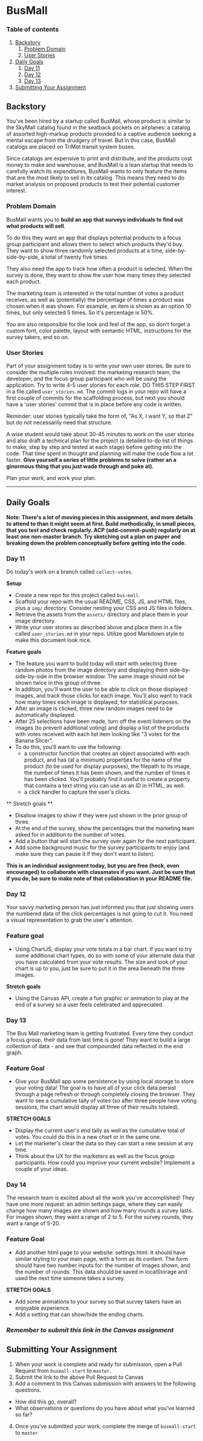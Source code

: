 # BusMall

### Table of contents
1. [Backstory](#Backstory)
    1. [Problem Domain](#Problem-Domain)
    1. [User Stories](#User-Stories)
1. [Daily Goals](#Daily-Goals)
    1. [Day 11](#Day-11)
    1. [Day 12](#Day-12)
    1. [Day 13](#Day-13)
1. [Submitting Your Assignment](#Submitting-Your-Assignment)


## Backstory

You've been hired by a startup called BusMall, whose product is similar to the SkyMall catalog found in the seatback pockets on airplanes: a catalog of assorted high-markup products provided to a captive audience seeking a mental escape from the drudgery of travel. But in this case, BusMall catalogs are placed on TriMet transit system buses.

Since catalogs are expensive to print and distribute, and the products cost money to make and warehouse, and BusMall is a lean startup that needs to carefully watch its expenditures, BusMall wants to only feature the items that are the most likely to sell in its catalog. This means they need to do market analysis on proposed products to test their potential customer interest.

### Problem Domain

BusMall wants you to **build an app that surveys individuals to find out what products will sell**. 

To do this they want an app that displays potential products to a focus group participant and allows them to select which products they'd buy. They want to show three randomly selected products at a time, side-by-side-by-side, a total of twenty five times. 

They also need the app to track how often a product is selected. When the survey is done, they want to show the user how many times they selected each product.

The marketing team is interested in the total number of votes a product receives, as well as (potentially) the percentage of times a product was chosen when it was shown. For example, an item is shown as an option 10 times, but only selected 5 times. So it's percentage is 50%.

You are also responsible for the look and feel of the app, so don't forget a custom font, color palette, layout with semantic HTML, instructions for the survey takers, and so on.

### User Stories

Part of your assignment today is to write your own user stories. Be sure to consider the multiple roles involved: the marketing research team, the developer, and the focus group participant who will be using the application. Try to write 4-5 user stories for each role. DO THIS STEP FIRST in a file called `user_stories.md`. The commit logs in your repo will have a first couple of commits for the scaffolding process, but next you should have a 'user stories' commit that is in place before any code is written.

Reminder: user stories typically take the form of, "As X, I want Y, so that Z" but do not necessarily need that structure.

A wise student would take about 30-45 minutes to work on the user stories and also draft a technical plan for the project (a detailed to-do list of things to make, step by step and tested at each stage) before getting into the code. That time spent in thought and planning will make the code flow a lot faster. **Give yourself a series of little problems to solve (rather an a ginormous thing that you just wade through and poke at).**

Plan your work, and work your plan.

------

## Daily Goals

**Note: There's a lot of moving pieces in this assignment, and more details to attend to than it might seem at first. Build methodically, in small pieces, that you test and check regularly. ACP (add-commit-push) regularly on at least one non-master branch. Try sketching out a plan on paper and breaking down the problem conceptually before getting into the code.**

### Day 11

Do today's work on a branch called `collect-votes`.

**Setup**
* Create a new repo for this project called `bus-mall`.
* Scaffold your repo with the usual README, CSS, JS, and HTML files, plus a `img/` directory. Consider nesting your CSS and JS files in folders.
* Retrieve the assets from the `assets/` directory and place them in your image directory.
* Write your user stories as described above and place them in a file called `user_stories.md` in your repo. Utilize good Markdown style to make this document look nice.

**Feature goals**
* The feature you want to build today will start with selecting three random photos from the image directory and displaying them side-by-side-by-side in the browser window. The same image should not be shown twice in this group of three.
* In addition, you'll want the user to be able to click on those displayed images, and track those clicks for each image. You'll also want to track how many times each image is displayed, for statistical purposes.
* After an image is clicked, three new random images need to be automatically displayed. 
* After 25 selections have been made, turn off the event listeners on the images (to prevent additional voting) and display a list of the products with votes received with each list item looking like "3 votes for the Banana Slicer".
* To do this, you'll want to use the following:
    * a constructor function that creates an object associated with each product, and has (at a minimum) properties for the name of the product (to be used for display purposes), the filepath to its image, the number of times it has been shown, and the number of times it has been clicked. You'll probably find it useful to create a property that contains a text string you can use as an ID in HTML, as well.
    * a click handler to capture the user's clicks.


** Stretch goals **
* Disallow images to show if they were just shown in the prior group of three.
* At the end of the survey, show the percentages that the marketing team asked for in addition to the number of votes.
* Add a button that will start the survey over again for the next participant.
* Add some background music for the survey participants to enjoy (and make sure they can pause it if they don't want to listen).

**This is an individual assignment today, but you are free (heck, even encouraged) to collaborate with classmates if you want. Just be sure that if you do, be sure to make note of that collaboration in your README file.**


### Day 12

Your savvy marketing person has just informed you that just showing users the numbered data of the click percentages is not going to cut it. You need a visual representation to grab the user's attention.

### Feature goal

- Using ChartJS, display your vote totals in a bar chart. If you want to try some additional chart types, do so with some of your alternate data that you have calculated from your vote results. The size and look of your chart is up to you, just be sure to put it in the area beneath the three images. 

**Stretch goals**
- Using the Canvas API, create a fun graphic or animation to play at the end of a survey so a user feels celebrated and appreciated.



### Day 13

The Bus Mall marketing team is getting frustrated. Every time they conduct a focus group, their data from last time is gone! They want to build a large collection of data - and see that compounded data reflected in the end graph.

### Feature Goal

- Give your BusMall app some persistence by using local storage to store your voting data! The goal is to have all of your click data persist through a page refresh or through completely closing the browser. They want to see a cumulative tally of votes (so after three people have voting sessions, the chart would display all three of their results totaled).

**STRETCH GOALS**
- Display the current user's end tally as well as the cumulative total of votes. You could do this in a new chart or in the same one.
- Let the marketer's clear the data so they can start a new session at any time.
- Think about the UX for the marketers as well as the focus group participants. How could you improve your current website? Implement a couple of your ideas.

### Day 14

The research team is excited about all the work you've accomplished! They have one more request: an admin settings page, where they can easily change how many images are shown and how many rounds a survey lasts. For images shown, they want a range of 2 to 5. For the survey rounds, they want a range of 5-20.

### Feature Goal

- Add another html page to your website: settings.html. It should have similar styling to your main page, with a form as its content. The form should have two number inputs for: the number of images shown, and the number of rounds. This data should be saved in localStorage and used the next time someone takes a survey.

**STRETCH GOALS**
- Add some animations to your survey so that survey takers have an enjoyable experience.
- Add a setting that can show/hide the ending charts.

### *Remember to submit this link in the Canvas assignment*


## Submitting Your Assignment

1. When your work is complete and ready for submission, open a Pull Request from `busmall-start` to `master`.
2. Submit the link to the above Pull Request to Canvas
3. Add a comment to this Canvas submission with answers to the following questions.
  - How did this go, overall?
  - What observations or questions do you have about what you've learned so far?
4. Once you've submitted your work, complete the merge of `busmall-start` to `master`